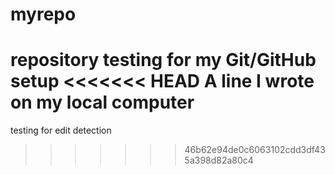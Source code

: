 # myrepo
repository testing for my Git/GitHub setup
<<<<<<< HEAD
A line I wrote on my local computer  
=======
testing for edit detection
>>>>>>> 46b62e94de0c6063102cdd3df435a398d82a80c4

